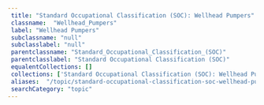 ```yaml
--- 
 title: "Standard Occupational Classification (SOC): Wellhead Pumpers" 
 classname:  "Wellhead_Pumpers" 
 label: "Wellhead Pumpers" 
 subclassname: "null" 
 subclasslabel: "null" 
 parentclassname: "Standard_Occupational_Classification_(SOC)" 
 parentclasslabel: "Standard Occupational Classification (SOC)" 
 equalentCollections: [] 
 collections: ['Standard Occupational Classification (SOC): Wellhead Pumpers']
 aliases:  "/topic/standard-occupational-classification-soc-wellhead-pumpers"  
 searchCategory: "topic" 
---
```

